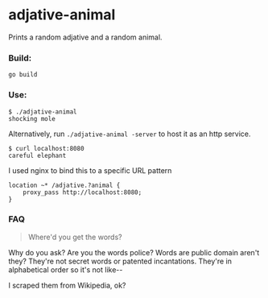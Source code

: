   # adjative-animal

Prints a random adjative and a random animal.

### Build:
```
go build
```

### Use:
```
$ ./adjative-animal
shocking mole
```

Alternatively, run `./adjative-animal -server` to host it as an http service.
```
$ curl localhost:8080
careful elephant
```
I used nginx to bind this to a specific URL pattern
```
location ~* /adjative.?animal {
    proxy_pass http://localhost:8080;
}
```

### FAQ
> Where'd you get the words?

Why do you ask? Are you the words police? Words are public domain aren't they? They're not secret words or patented incantations. They're in alphabetical order so it's not like--

I scraped them from Wikipedia, ok?
